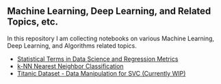## Machine Learning, Deep Learning, and Related Topics, etc.

In this repository I am collecting notebooks on various Machine Learning, Deep Learning, and Algorithms related topics.

* [Statistical Terms in Data Science and Regression Metrics](https://github.com/ditdili/Machine_Learning_Algorithms_and_ML_Related_Topics/blob/master/Statistical_Terms_in_Data_Science_and_Regression_Metrics.ipynb)
* [k-NN Nearest Neighbor Classification](https://github.com/ditdili/Machine_Learning_Algorithms/blob/master/kNN_Nearest_Neighbor_Classification.ipynb)
* [Titanic Dataset - Data Manipulation for SVC (Currently WIP)](https://github.com/ditdili/Machine_Learning_Algorithms/blob/master/Titanic_Dataset-Data_Manipulation_for_SVC-Git.ipynb)

